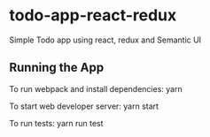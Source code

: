 # todo-app-react-redux

Simple Todo app using react, redux and Semantic UI

Running the App
---------------

To run webpack and install dependencies: yarn

To start web developer server: yarn start

To run tests: yarn run test
